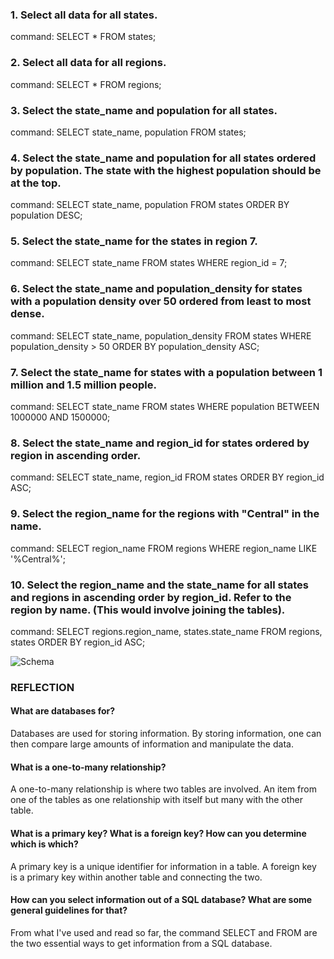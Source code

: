 ### 1. Select all data for all states.

command: SELECT * FROM states;

### 2. Select all data for all regions.

command: SELECT * FROM regions;

### 3. Select the state_name and population for all states.

command: SELECT state_name, population FROM states;

### 4. Select the state_name and population for all states ordered by population. The state with the highest population should be at the top.

command: SELECT state_name, population FROM states ORDER BY population DESC;

### 5. Select the state_name for the states in region 7.

command: SELECT state_name FROM states WHERE region_id = 7;

### 6. Select the state_name and population_density for states with a population density over 50 ordered from least to most dense.

command: SELECT state_name, population_density FROM states WHERE population_density > 50 ORDER BY population_density ASC;

### 7. Select the state_name for states with a population between 1 million and 1.5 million people.

command: SELECT state_name FROM states WHERE population BETWEEN 1000000 AND 1500000;

### 8. Select the state_name and region_id for states ordered by region in ascending order.

command: SELECT state_name, region_id FROM states ORDER BY region_id ASC;

### 9. Select the region_name for the regions with "Central" in the name.

command: SELECT region_name FROM regions WHERE region_name LIKE '%Central%';

### 10. Select the region_name and the state_name for all states and regions in ascending order by region_id. Refer to the region by name. (This would involve joining the tables).

command: SELECT regions.region_name, states.state_name FROM regions, states ORDER BY region_id ASC;

![Schema](database-intro/Schema.png)

### REFLECTION

#### What are databases for?

Databases are used for storing information. By storing information, one can then compare large amounts of information and manipulate the data.

#### What is a one-to-many relationship?

A one-to-many relationship is where two tables are involved. An item from one of the tables as one relationship with itself but many with the other table.

#### What is a primary key? What is a foreign key? How can you determine which is which?

A primary key is a unique identifier for information in a table. A foreign key is a primary key within another table and connecting the two.

#### How can you select information out of a SQL database? What are some general guidelines for that?

From what I've used and read so far, the command SELECT and FROM are the two essential ways to get information from a SQL database.